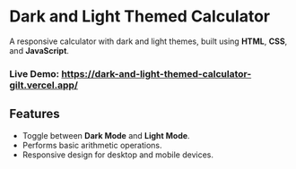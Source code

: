 # Dark and Light Themed Calculator

A responsive calculator with dark and light themes, built using **HTML**, **CSS**, and **JavaScript**.

### Live Demo: https://dark-and-light-themed-calculator-gilt.vercel.app/

## Features

- Toggle between **Dark Mode** and **Light Mode**.
- Performs basic arithmetic operations.
- Responsive design for desktop and mobile devices.
